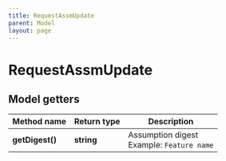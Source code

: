 ```yaml
---
title: RequestAssmUpdate
parent: Model
layout: page
---
```


# RequestAssmUpdate

## Model getters

Method name | Return type | Description
------------ | ------------- | -------------
**getDigest()** | **string** | Assumption digest <br>Example: `Feature name` 

